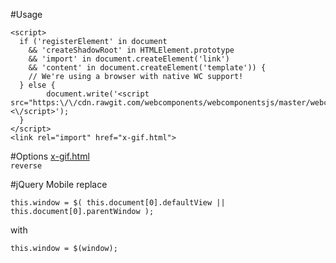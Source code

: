 #Usage
```
<script>
  if ('registerElement' in document
    && 'createShadowRoot' in HTMLElement.prototype
    && 'import' in document.createElement('link')
    && 'content' in document.createElement('template')) {
    // We're using a browser with native WC support!
  } else {
    	document.write('<script src="https:\/\/cdn.rawgit.com/webcomponents/webcomponentsjs/master/webcomponents.js"><\/script>');
  }
</script>
<link rel="import" href="x-gif.html">
```

#Options
[x-gif.html](https://cdn.rawgit.com/jeno5980515/x-gif/gh-pages/dist/x-gif.html)  
  `reverse`
  
#jQuery Mobile
replace
```
this.window = $( this.document[0].defaultView || this.document[0].parentWindow );
```
with
```
this.window = $(window);
```
